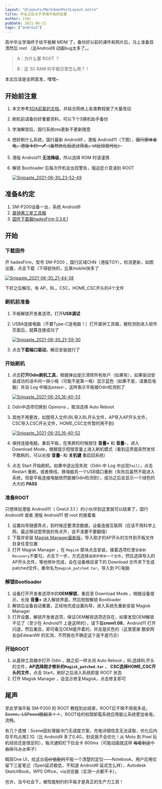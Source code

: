 ```yaml
---
layout: "@layouts/MarkdownPostLayout.astro"
title: 毕业之后关于学海平板的处置
author: J10c
pubDate: 2021-06-21
tags: ["android"]
---
```


高中毕业学海终于给平板解 MDM 了，备份好以前的课件和照片后，马上准备双清然后 root （这Android9 动画bug太多了。。

> A：为什么要 ROOT ？
> 
> B：这 3G RAM 的平板日常怎么用？！

本文应该是全网首发，嘿嘿~

## 开始前注意

1.  本文参考[XDA前辈的文档](https://forum.xda-developers.com/t/samsung-galaxy-tab-a-8-0-2019-with-s-pen-lte-sm-p205-root-achieved-howto.3971209/)，并结合网络上各类教程做了大量改动
    
2.  刷机前请备份好重要资料，可以下个S换机助手备份
    
3.  学海解锁后，国行系统ota更新不更新随意
    
4.  想好刷什么系统，国行最新 Android9 ，港版 Android11（下图），~~国行原味省电，港版卡的一🖊（虽然优化后还过得去，UI比较现代化）~~
    
5.  港版 Android11 **无法降级**，所以选择 ROM 时请谨慎
    
6.  解锁 Bootloader 后每次开机会出现警告，强迫症介意请别 ROOT
    
    [![Snipaste_2021-06-30_23-52-49](https://gitee.com/j10ccc/image_ports/raw/master/img/Snipaste_2021-06-30_23-52-49.png)](https://gitee.com/j10ccc/image_ports/raw/master/img/Snipaste_2021-06-30_23-52-49.png)
    

## 准备&约定

1.  SM-P200设备一台，系统 Android9
2.  [晨钟酱三星工具箱](https://jamcz.com/sambox.html)
3.  [固件下载器hadesFirm 0.3.6.1](https://m.samsungmembers.cn/thread-1030503-4-473.html?ivk_sa=1024320u)

## 开始

### 下载固件

开 hadesFirm，型号 SM-P200 ，国行区域CHN（港版TGY），检测更新，如图设置，点击下载（下得挺快的，比某mobile快多了

[![Snipaste_2021-06-30_21-44-38](https://gitee.com/j10ccc/image_ports/raw/master/img/Snipaste_2021-06-30_21-44-38.png)](https://gitee.com/j10ccc/image_ports/raw/master/img/Snipaste_2021-06-30_21-44-38.png)

下好之后解压，有 AP，BL，CSC，HOME_CSC开头的4个文件

### 刷机前准备

1.  平板解锁开发者选项，打开**USB调试**
    
2.  USBA连接电脑（不要Type-C连电脑！）打开晨钟工具箱，被检测到进入软件页面后，就算连接成功了
    
    [![Snipaste_2021-06-30_21-59-30](https://gitee.com/j10ccc/image_ports/raw/master/img/Snipaste_2021-06-30_21-59-30.png)](https://gitee.com/j10ccc/image_ports/raw/master/img/Snipaste_2021-06-30_21-59-30.png)
    
3.  点击**下载端口驱动**，解压安装就行了
    

### 开始刷机

1.  点击**打开Odin刷机工具**，根据弹出提示清除所有账户（如果有），如果驱动安装成功的话中间一排小格（可能不是第一格）显示蓝色（如果不是，请重启电脑）并且 Log 中输出`Added!`，这样表示平板被Odin检测到了
    
    [![Snipaste_2021-06-20_16-40-33](https://gitee.com/j10ccc/image_ports/raw/master/img/Snipaste_2021-06-20_16-40-33.png)](https://gitee.com/j10ccc/image_ports/raw/master/img/Snipaste_2021-06-20_16-40-33.png)
    
2.  Odin中选项切换到 Opinions ，取消选择 Auto Reboot
    
3.  其他不用更改，如图导入文件(BL导入BL开头文件，AP导入AP开头文件，CSC导入CSC开头文件，HOME_CSC文件暂时用不到)
    
    [![Snipaste_2021-06-20_16-40-52](https://gitee.com/j10ccc/image_ports/raw/master/img/Snipaste_2021-06-20_16-40-52.png)](https://gitee.com/j10ccc/image_ports/raw/master/img/Snipaste_2021-06-20_16-40-52.png)
    
4.  保持连接电脑，重启平板，在黑屏的时候按住 **音量+** 和 **音量-**，进入 Download Mode，根据提示短按音量上进入刷机模式（看到这界面突然发怵不敢刷的，可以长按 **音量-** 和 **关机键** 重启回系统）
    
5.  点击 Start 开始刷机，如果中途出现失败（Odin 中 Log 中出现`Fail`），点击 Restart 重刷，或者换线、换电脑另一个USB插口重刷（失败后虽然不能进入系统，但是平板连接电脑依然能被Odin检测到），成功之后会显示一个绿色的大大的 **PASS**
    

### 准备ROOT

只想体验港版 Android11（ OneUI 3.1 ）的小伙伴到这里就可以结束了，国行 Android9 或者 港版 Android11 想 root 的接着看

1.  设置向导随便弄点，到时候还要清空数据，设备连接互联网（应该不用科学上网，最近移动宽带放的有点开，说不准要不要翻墙）
2.  下载并安装 [Magisk Manager最新版](https://github.com/topjohnwu/Magisk/releases)，导入刚才的AP开头的文件到平板文件目录任意位置
3.  打开 Magisk Manager ，在 `Magisk` 那块点击安装，接着选项栏里`安装到Recovery`不要勾，点击下一步，方式选择`选择并修补一个文件`，然后选择导入的AP开头文件，等他修补完成，会在设备根目录下的 Download 文件夹下生成 patched文件，重命名为`magisk_patched.tar`，导入到 PC电脑

### 解锁Bootloader

1.  设备打开开发者选项中的**OEM解锁**，重启至 Download Mode ，根据设备提示，长按 **音量+** 进入解锁界面，然后短按解锁 Bootloader
2.  解锁后设备自动重置，正经地完成设置向导，进入系统先重新安装 Magisk Manager
3.  打开设置，解锁开发者选项，保证OEM解锁选项还存在，如果发现OEM解锁不见了（至少在 Android11 上是这样的），请下载**crom1.08**，Android11 打开闪退，然后重启，即可看见OEM是开着的，并且是灰色的（这里感谢 酷安网友@EdwardW 的实测，不然我也不确定这个是不是巧合）

### 开始ROOT

1.  从晨钟工具箱中打开 Odin ，跟之前一样关闭 Auto Reboot ，BL选择BL开头的文件，**AP选择刚才修补的`Magisk_patched.tar`** ， **CSC选择HOME_CSC开头的文件**，点击 Start，刷好之后进入系统即是 ROOT 状态
2.  打开 Magisk Manager ，会显示修复Magisk，点击修复即可

## 尾声

至此学海平板 SM-P200 的 ROOT 教程到此结束，ROOT后干嘛不用我多说，~~Scene，LSPosed跑起来！！~~，ROOT给的权限卸载系统应用能让系统更加省电，流畅。

有几个遗憾：Scene因处理器冷门无调度方案，充电详细信息无法读取，优化后内存平均占用2.1G（比 Android9 多了0.4G，别说我不会优化！从 Moto 到 Pixel 玩机经验还是很足的），每次通知栏下拉会卡 600ms（可能动画就这样 ~~每看到这个血压马上上来了~~）

精简One UI，给这台~~高价低配的~~平板一个清楚的定位——Notebook，用户应用仅留下三星笔记（Spen延迟极低，不知道 Android9 延迟怎么样），Autodesk SketchBook，WPS Office，via浏览器（实测一点都不卡）。

也许，当今社会下，被性能制约的平板才是真正的生产力工具！
